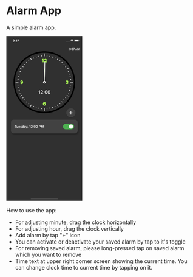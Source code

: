 # Alarm App
A simple alarm app.

![App Screenshot](https://raw.githubusercontent.com/arjuna30/alarm_app/master/assets/screenshot.png)

How to use the app:
 - For adjusting minute, drag the clock horizontally
 - For adjusting hour, drag the clock vertically
 - Add alarm by tap "**+**" icon
 - You can activate or deactivate your saved alarm by tap to it's
   toggle
 - For removing saved alarm, please long-pressed tap on saved alarm
   which you want to remove
 - Time text at upper right corner screen showing the current time. You
   can change clock time to current time by tapping on it.
